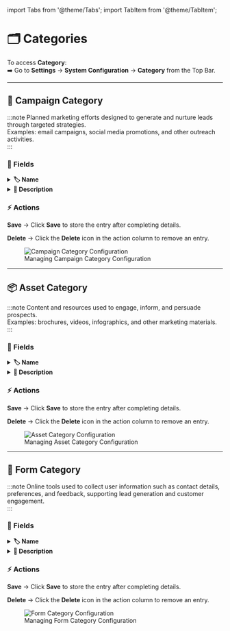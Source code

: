 import Tabs from '@theme/Tabs';
import TabItem from '@theme/TabItem';

# 🗂️ **Categories**

To access **Category**:  
➡️ Go to **Settings** → **System Configuration** → **Category** from the Top Bar.

---

## 🎯 Campaign Category

:::note
Planned marketing efforts designed to generate and nurture leads through targeted strategies.  
Examples: email campaigns, social media promotions, and other outreach activities.  
:::

### 📝 Fields

<details>
 <summary><strong>🏷️ Name</strong></summary>
 <p>
- **Name** → Title or label of the campaign.  
</p>
</details>

<details>
 <summary><strong>📝 Description</strong></summary>
 <p>
- **Description** → Explains the purpose and content of the campaign.  
</p>
</details>

### ⚡ Actions

<Tabs>
  <TabItem value="save" label="💾 Save" default>
    <p><strong>Save</strong> → Click <strong>Save</strong> to store the entry after completing details.</p>
  </TabItem>

  <TabItem value="delete" label="🗑️ Delete">
    <p><strong>Delete</strong> → Click the <strong>Delete</strong> icon in the action column to remove an entry.</p>
  </TabItem>
</Tabs>

<figure>
  <img src="/media/image32.png" alt="Campaign Category Configuration" />
  <figcaption>Managing Campaign Category Configuration</figcaption>
</figure>

---

## 📦 Asset Category

:::note
Content and resources used to engage, inform, and persuade prospects.  
Examples: brochures, videos, infographics, and other marketing materials.  
:::

### 📝 Fields

<details>
 <summary><strong>🏷️ Name</strong></summary>
 <p>
- **Name** → Title or label of the asset.  
</p>
</details>

<details>
 <summary><strong>📝 Description</strong></summary>
 <p>
- **Description** → Explains the purpose and content of the asset.   
</p>
</details>

### ⚡ Actions

<Tabs>
  <TabItem value="save" label="💾 Save" default>
    <p><strong>Save</strong> → Click <strong>Save</strong> to store the entry after completing details.</p>
  </TabItem>

  <TabItem value="delete" label="🗑️ Delete">
    <p><strong>Delete</strong> → Click the <strong>Delete</strong> icon in the action column to remove an entry.</p>
  </TabItem>
</Tabs>

<figure>
  <img src="/media/image33.png" alt="Asset Category Configuration" />
  <figcaption>Managing Asset Category Configuration</figcaption>
</figure>

---

## 📑 Form Category

:::note
Online tools used to collect user information such as contact details, preferences, and feedback, supporting lead generation and customer engagement.  
:::

### 📝 Fields

<details>
 <summary><strong>🏷️ Name</strong></summary>
 <p>
- **Name** → Title or label of the form.  
</p>
</details>

<details>
 <summary><strong>📝 Description</strong></summary>
 <p>
- **Description** → Explains the purpose and content of the form. 
</p>
</details>

### ⚡ Actions

<Tabs>
  <TabItem value="save" label="💾 Save" default>
    <p><strong>Save</strong> → Click <strong>Save</strong> to store the entry after completing details.</p>
  </TabItem>

  <TabItem value="delete" label="🗑️ Delete">
    <p><strong>Delete</strong> → Click the <strong>Delete</strong> icon in the action column to remove an entry.</p>
  </TabItem>
</Tabs>

<figure>
  <img src="/media/image34.png" alt="Form Category Configuration" />
  <figcaption>Managing Form Category Configuration</figcaption>
</figure>
